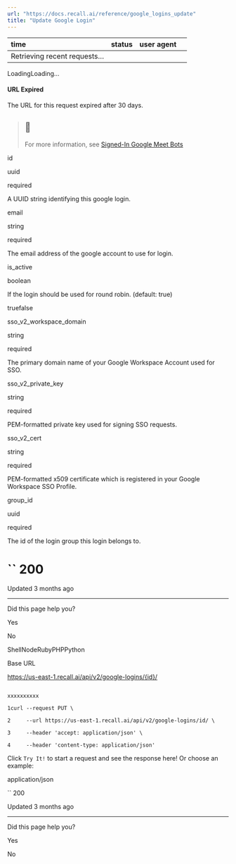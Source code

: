 ```yaml
---
url: "https://docs.recall.ai/reference/google_logins_update"
title: "Update Google Login"
---
```


| time | status | user agent |  |
| :-- | :-- | :-- | :-- |
| Retrieving recent requests… |

LoadingLoading…

#### URL Expired

The URL for this request expired after 30 days.

> ## 📘
>
> For more information, see [Signed-In Google Meet Bots](https://docs.recall.ai/docs/google-meet-login-getting-started)

id

uuid

required

A UUID string identifying this google login.

email

string

required

The email address of the google account to use for login.

is\_active

boolean

If the login should be used for round robin. (default: true)

truefalse

sso\_v2\_workspace\_domain

string

required

The primary domain name of your Google Workspace Account used for SSO.

sso\_v2\_private\_key

string

required

PEM-formatted private key used for signing SSO requests.

sso\_v2\_cert

string

required

PEM-formatted x509 certificate which is registered in your Google Workspace SSO Profile.

group\_id

uuid

required

The id of the login group this login belongs to.

# `` 200

Updated 3 months ago

* * *

Did this page help you?

Yes

No

ShellNodeRubyPHPPython

Base URL

https://us-east-1.recall.ai/api/v2/google-logins/{id}/

```

xxxxxxxxxx

1curl --request PUT \

2     --url https://us-east-1.recall.ai/api/v2/google-logins/id/ \

3     --header 'accept: application/json' \

4     --header 'content-type: application/json'

```

Click `Try It!` to start a request and see the response here! Or choose an example:

application/json

`` 200

Updated 3 months ago

* * *

Did this page help you?

Yes

No